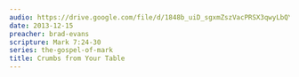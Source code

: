 ```yaml
---
audio: https://drive.google.com/file/d/1848b_uiD_sgxmZszVacPRSX3qwyLbQY2/view
date: 2013-12-15
preacher: brad-evans
scripture: Mark 7:24-30
series: the-gospel-of-mark
title: Crumbs from Your Table
---
```

